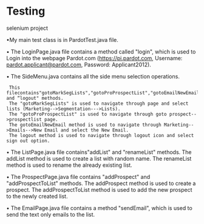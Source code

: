 # Testing
selenium project



•My main test class is in PardotTest.java file.

•	The LoginPage.java file contains a method called "login", which is used to Login into the webpage Pardot.com (https://pi.pardot.com, Username: pardot.applicant@pardot.com, Password: Applicant2012).

•	The SideMenu.java contains all the side menu selection operations.   

     This filecontains"gotoMarkSegLists","gotoProProspectList","gotoEmailNewEmail" and “logout" methods.
     The "gotoMarkSegLists" is used to navigate through page and select lists (Marketing-->Segmentation--->Lists). 
     The "gotoProProspectList" is used to navigate through goto prospect-->prospectlist page. 
     The gotoEmailNewEmail method is used to navigate through Marketing-->Emails-->New Email and select the New Email.
     The logout method is used to navigate through logout icon and select sign out option.

•	The ListPage.java file contains"addList" and "renameList" methods. The addList method is used to create a list with random name. The renameList method is used to rename the already existing list.


•	The ProspectPage.java file contains "addProspect" and "addProspectToList" methods. The addProspect method is used to create a prospect. The addProspectToList method is used to add the new prospect to the newly created list.


•	The EmailPage.java file contains a method "sendEmail", which is used to send the text only emails to the list.

 


